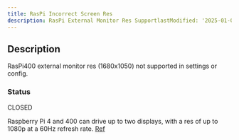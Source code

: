 ```yaml
---
title: RasPi Incorrect Screen Res
description: RasPi External Monitor Res SupportlastModified: '2025-01-08'
---
```


## Description

RasPi400 external monitor res (1680x1050) not supported in settings or config.

### Status

CLOSED

Raspberry Pi 4 and 400 can drive up to two displays, with a res of up to 1080p at a 60Hz refresh rate. [Ref](https://raspberrypi.com/documentation/computers/configuration.html#advanced-options41)
